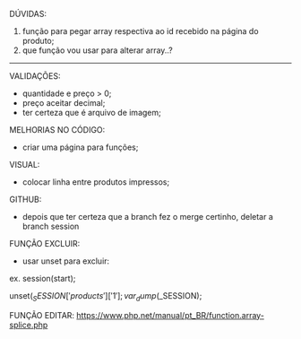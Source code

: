 DÚVIDAS:
1. função para pegar array respectiva ao id recebido na página do produto;
2. que função vou usar para alterar array..?








--------------------------------------

VALIDAÇÕES:
- quantidade e preço > 0;
- preço aceitar decimal;
- ter certeza que é arquivo de imagem;

MELHORIAS NO CÓDIGO:
- criar uma página para funções;

VISUAL:
- colocar linha entre produtos impressos;

GITHUB:
- depois que ter certeza que a branch fez o merge certinho, deletar a branch session

FUNÇÃO EXCLUIR:
- usar unset para excluir:

ex.
session(start);

unset($_SESSION['products']['1'];
var_dump($_SESSION);

FUNÇÃO EDITAR:
https://www.php.net/manual/pt_BR/function.array-splice.php

<!-- Backlog
  2. Deixar categoria de produtos dinâmica em ordem alfabetica
  3. Required no select? -->


